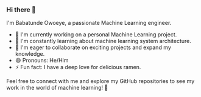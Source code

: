 ### Hi there 👋

I'm Babatunde Owoeye, a passionate Machine Learning engineer.

- 🔭 I'm currently working on a personal Machine Learning project.
- 🌱 I'm constantly learning about machine learning system architecture.
- 👯 I'm eager to collaborate on exciting projects and expand my knowledge.
- 😄 Pronouns: He/Him
- ⚡ Fun fact: I have a deep love for delicious ramen.

Feel free to connect with me and explore my GitHub repositories to see my work in the world of machine learning! 🚀
